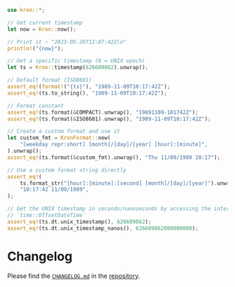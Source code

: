 ```rust
use kron::*;

// Get current timestamp
let now = Kron::now();

// Print it ~ "2023-05-26T13:07:42Z\n"
println!("{now}");

// Get a specific timestamp (0 = UNIX epoch)
let ts = Kron::timestamp(626609862).unwrap();

// Default format (ISO8601)
assert_eq!(format!("{ts}"), "1989-11-09T10:17:42Z");
assert_eq!(ts.to_string(), "1989-11-09T10:17:42Z");

// Format constant
assert_eq!(ts.format(&COMPACT).unwrap(), "19891109-101742Z");
assert_eq!(ts.format(&ISO8601).unwrap(), "1989-11-09T10:17:42Z");

// Create a custom format and use it
let custom_fmt = KronFormat::new(
    "[weekday repr:short] [month]/[day]/[year] [hour]:[minute]",
).unwrap();
assert_eq!(ts.format(&custom_fmt).unwrap(), "Thu 11/09/1989 10:17");

// Use a custom format string directly
assert_eq!(
    ts.format_str("[hour]:[minute]:[second] [month]/[day]/[year]").unwrap(),
    "10:17:42 11/09/1989",
);

// Get the UNIX timestamp in seconds/nanoseconds by accessing the internal
// `time::OffsetDateTime`
assert_eq!(ts.dt.unix_timestamp(), 626609862);
assert_eq!(ts.dt.unix_timestamp_nanos(), 626609862000000000);
```

# Changelog

Please find the [`CHANGELOG.md`] in the [repository].

[`CHANGELOG.md`]: https://github.com/qtfkwk/kron-rs/blob/main/CHANGELOG.md
[repository]: https://github.com/qtfkwk/kron-rs/

